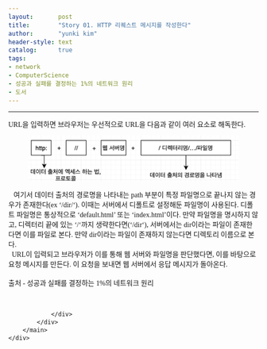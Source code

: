 ```yaml
---
layout:       post
title:        "Story 01. HTTP 리퀘스트 메시지를 작성한다"
author:       "yunki kim"
header-style: text
catalog:      true
tags: 
- network
- ComputerScience
- 성공과 실패를 결정하는 1%의 네트워크 원리
- 도서
---
```


<head></head>
<body id="tt-body-page" class="">
<div id="wrap" class="wrap-right">
    <div id="container">
        <main class="main ">
            <div class="area-main">
                <div class="area-view">
                    <div class="article-header"></div>
                    <hr>
                    <div class="article-view">
                        <div class="contents_style">
                            <p data-ke-size="size16"><span style="font-family: Nanum Gothic;"> URL을 입력하면 브라우저는 우선적으로 URL을 다음과 같이 여러 요소로 해독한다.</span></p>
<p></p><figure class="imageblock alignCenter">
    <span data-lightbox="lightbox">
        <img src="/img/U3RvcnkgMDEuIEhUVFAg66as7YCY7Iqk7Yq4IOuplOyLnOyngOulvCDsnpHshLHtlZzri6Qu/img.png">
    </span>
    <figcaption></figcaption>
</figure><p></p>
<p data-ke-size="size16"><span style="font-family: Nanum Gothic;">&nbsp;&nbsp; 여기서 데이터 출처의 경로명을 나타내는 path 부분이 특정 파일명으로 끝나지 않는 경우가 존재한다(ex ‘/dir/‘). 이때는 서버에서 디폴트로 설정해둔 파일명이 사용된다. 디폴트 파일명은 통상적으로 ‘default.html’ 또는 ‘index.html’이다. 만약 파일명을 명시하지 않고, 디렉터리 끝에 있는 ‘/‘까지 생략한다면(‘/dir‘), 서버에서는 dir이라는 파일이 존재한다면 이를 파일로 본다. 만약 dir이라는 파일이 존재하지 않는다면 디렉토리 이름으로 본다.</span><span style="font-family: Nanum Gothic;"><br></span><span style="font-family: Nanum Gothic;">&nbsp;&nbsp;URL이 입력되고 브라우저가 이를 통해 웹 서버와 파일명을 판단했다면, 이를 바탕으로 요청 메시지를 만든다. 이 요청을 보내면 웹 서버에서 응답 메시지가 돌아온다.</span><span style="font-family: Nanum Gothic;"><br></span><span style="font-family: Nanum Gothic;"><br></span><span style="font-family: Nanum Gothic;">출처 - 성공과 실패를 결정하는 1%의 네트워크 원리</span></p>
                        </div>
                        <br>
                        <div class="tags"></div>
                    </div>
                    
                </div>
            </div>
        </main>
    </div>
</div>


</body>